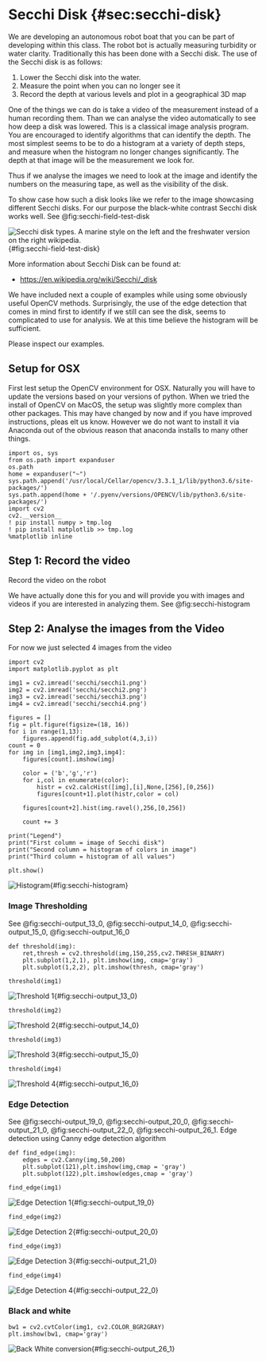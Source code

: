 # Secchi Disk {#sec:secchi-disk}

We are developing an autonomous robot boat that you can be part of
developing within this class. The robot bot is actually measuring
turbidity or water clarity. Traditionally this has been done with a
Secchi disk. The use of the Secchi disk is as follows:

1. Lower the Secchi disk into the water.
2. Measure the point when you can no longer see it
3. Record the depth at various levels and plot in a geographical 3D
   map

One of the things we can do is take a video of the measurement instead
of a human recording them. Than we can analyse the video automatically
to see how deep a disk was lowered. This is a classical image analysis
program. You are encouraged to identify algorithms that can identify
the depth. The most simplest seems to be to do a histogram at a
variety of depth steps, and measure when the histogram no longer
changes significantly. The depth at that image will be the measurement
we look for.

Thus if we analyse the images we need to look at the image and
identify the numbers on the measuring tape, as well as the visibility
of the disk.

To show case how such a disk looks like we refer to the image
showcasing different Secchi disks. For our purpose the black-white
contrast Secchi disk works well. See @fig:secchi-field-test-disk


![Secchi disk types. A marine style on the left and the freshwater version on the right wikipedia.](images/secchi-field-test/disk.png){#fig:secchi-field-test-disk}

More information about Secchi Disk can be found at:

* <https://en.wikipedia.org/wiki/Secchi/_disk>

We have included next a couple of examples while using some obviously
useful OpenCV methods. Surprisingly, the use of the edge detection
that comes in mind first to identify if we still can see the disk,
seems to complicated to use for analysis. We at this time believe the
histogram will be sufficient.

Please inspect our examples.


## Setup for OSX

First lest setup the OpenCV environment for OSX. Naturally you will
have to update the versions based on your versions of python. When we
tried the install of OpenCV on MacOS, the setup was slightly more
complex than other packages. This may have changed by now and if you
have improved instructions, pleas elt us know. However we do not want
to install it via Anaconda out of the obvious reason that anaconda
installs to many other things.

    import os, sys
    from os.path import expanduser
    os.path
    home = expanduser("~")
    sys.path.append('/usr/local/Cellar/opencv/3.3.1_1/lib/python3.6/site-packages/')
    sys.path.append(home + '/.pyenv/versions/OPENCV/lib/python3.6/site-packages/')
    import cv2
    cv2.__version__
    ! pip install numpy > tmp.log
    ! pip install matplotlib >> tmp.log
    %matplotlib inline

## Step 1: Record the video

Record the video on the robot

We have actually done this for you and will provide you with images
and videos if you are interested in analyzing them. See @fig:secchi-histogram

## Step 2: Analyse the images from the Video

For now we just selected 4 images from the video

    import cv2
    import matplotlib.pyplot as plt

    img1 = cv2.imread('secchi/secchi1.png')
    img2 = cv2.imread('secchi/secchi2.png')
    img3 = cv2.imread('secchi/secchi3.png')
    img4 = cv2.imread('secchi/secchi4.png')

    figures = []
    fig = plt.figure(figsize=(18, 16))
    for i in range(1,13):
        figures.append(fig.add_subplot(4,3,i))
    count = 0
    for img in [img1,img2,img3,img4]:
        figures[count].imshow(img)

        color = ('b','g','r')
        for i,col in enumerate(color):
            histr = cv2.calcHist([img],[i],None,[256],[0,256])
            figures[count+1].plot(histr,color = col)

        figures[count+2].hist(img.ravel(),256,[0,256])

        count += 3

    print("Legend")
    print("First column = image of Secchi disk")
    print("Second column = histogram of colors in image")
    print("Third column = histogram of all values")

    plt.show()

![Histogram](images/secchi/output_9_1.png){#fig:secchi-histogram}


### Image Thresholding

See @fig:secchi-output_13_0, @fig:secchi-output_14_0, @fig:secchi-output_15_0, @fig:secchi-output_16_0


    def threshold(img):
        ret,thresh = cv2.threshold(img,150,255,cv2.THRESH_BINARY)
        plt.subplot(1,2,1), plt.imshow(img, cmap='gray')
        plt.subplot(1,2,2), plt.imshow(thresh, cmap='gray')

    threshold(img1)

![Threshold 1](images/secchi/output_13_0.png){#fig:secchi-output_13_0}

    threshold(img2)

![Threshold 2](images/secchi/output_14_0.png){#fig:secchi-output_14_0}

    threshold(img3)

![Threshold 3](images/secchi/output_15_0.png){#fig:secchi-output_15_0}

    threshold(img4)

![Threshold 4](images/secchi/output_16_0.png){#fig:secchi-output_16_0}

### Edge Detection

See @fig:secchi-output_19_0, @fig:secchi-output_20_0, @fig:secchi-output_21_0, @fig:secchi-output_22_0, @fig:secchi-output_26_1. Edge detection using Canny edge detection algorithm

    def find_edge(img):
        edges = cv2.Canny(img,50,200)
        plt.subplot(121),plt.imshow(img,cmap = 'gray')
        plt.subplot(122),plt.imshow(edges,cmap = 'gray')

    find_edge(img1)

![Edge Detection 1](images/secchi/output_19_0.png){#fig:secchi-output_19_0}

    find_edge(img2)

![Edge Detection 2](images/secchi/output_20_0.png){#fig:secchi-output_20_0}

    find_edge(img3)

![Edge Detection 3](images/secchi/output_21_0.png){#fig:secchi-output_21_0}

    find_edge(img4)

![Edge Detection 4](images/secchi/output_22_0.png){#fig:secchi-output_22_0}

### Black and white

    bw1 = cv2.cvtColor(img1, cv2.COLOR_BGR2GRAY)
    plt.imshow(bw1, cmap='gray')

![Back White conversion](images/secchi/output_26_1.png){#fig:secchi-output_26_1}
